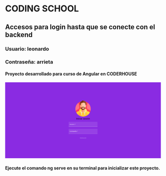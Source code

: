 # CODING SCHOOL
## Accesos para login hasta que se conecte con el backend
### Usuario: leonardo 
### Contraseña: arrieta
####  Proyecto desarrollado para curso de Angular en CODERHOUSE
![Image text](https://github.com/Leon2192/E-Learning-Platform-Angular/blob/master/src/assets/img/Screen.png)
#### Ejecute el comando ng serve en su terminal para inicializar este proyecto.


